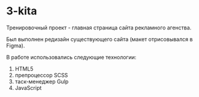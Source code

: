 # 3-kita
Тренировочный проект - главная страница сайта рекламного агенства.

Был выполнен редизайн существующего сайта (макет отрисовывался в Figma). 

В работе использовались следующие технологии:
1) HTML5
2) препроцессор SCSS
3) таск-менеджер Gulp
4) JavaScript





